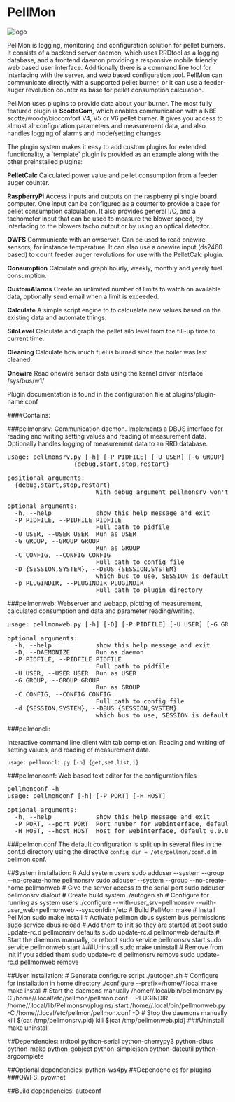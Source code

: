 PellMon
=======
![logo](https://raw.github.com/motoz/PellMon/master/src/Pellmonweb/media/img/favicon-160x160.png)

PellMon is logging, monitoring and configuration solution for pellet burners. It consists of a backend server daemon, which
uses RRDtool as a logging database, and a frontend daemon providing a responsive mobile friendly web based user interface. 
Additionally there is a command line tool for interfacing with the server, and web based configuration tool.
PellMon can communicate directly with a supported pellet burner, or it can use a feeder-auger revolution counter as
base for pellet consumption calculation.

PellMon uses plugins to provide data about your burner. The most fully featured plugin is **ScotteCom**, which enables communication 
with a NBE scotte/woody/biocomfort V4, V5 or V6 pellet burner. It gives you access to almost all configuration parameters 
and measurement data, and also handles logging of alarms and mode/setting changes.

The plugin system makes it easy to add custom plugins for extended functionality, a 'template' plugin is provided as an example
along with the other preinstalled plugins:

**PelletCalc** Calculated power value and pellet consumption from a feeder auger counter.

**RaspberryPi** Access inputs and outputs on the raspberry pi single board computer. One input can be configured
as a counter to provide a base for pellet consumption calculation. It also provides general I/O, and a tachometer input that can be used
to measure the blower speed, by interfacing to the blowers tacho output or by using an optical detector.

**OWFS** Communicate with an owserver. Can be used to read onewire sensors, for instance temperature. It can also use a 
onewire input (ds2460 based) to count feeder auger revolutions for use with the PelletCalc plugin. 

**Consumption** Calculate and graph hourly, weekly, monthly and yearly fuel consumption.

**CustomAlarms** Create an unlimited number of limits to watch on available data, optionally send email when a limit is exceeded.

**Calculate** A simple script engine to to calcualate new values based on the existing data and automate things.

**SiloLevel** Calculate and graph the pellet silo level from the fill-up time to current time.

**Cleaning** Calculate how much fuel is burned since the boiler was last cleaned.

**Onewire** Read onewire sensor data using the kernel driver interface /sys/bus/w1/

Plugin documentation is found in the configuration file at plugins/plugin-name.conf

####Contains:

###pellmonsrv:
Communication daemon. Implements a DBUS interface for reading and writing setting values and reading of measurement data. Optionally handles logging of measurement data to an RRD database. 
<pre>
usage: pellmonsrv.py [-h] [-P PIDFILE] [-U USER] [-G GROUP] [-C CONFIG] [-D {SESSION,SYSTEM}] [-p PLUGINDIR]
                  {debug,start,stop,restart}

positional arguments:
  {debug,start,stop,restart}
                        With debug argument pellmonsrv won't daemonize

optional arguments:
  -h, --help            show this help message and exit
  -P PIDFILE, --PIDFILE PIDFILE
                        Full path to pidfile
  -U USER, --USER USER  Run as USER
  -G GROUP, --GROUP GROUP
                        Run as GROUP
  -C CONFIG, --CONFIG CONFIG
                        Full path to config file
  -D {SESSION,SYSTEM}, --DBUS {SESSION,SYSTEM}
                        which bus to use, SESSION is default
  -p PLUGINDIR, --PLUGINDIR PLUGINDIR
                        Full path to plugin directory
</pre>

###pellmonweb:
Webserver and webapp, plotting of measurement, calculated consumption and data and parameter reading/writing.
<pre>
usage: pellmonweb.py [-h] [-D] [-P PIDFILE] [-U USER] [-G GROUP] [-C CONFIG] [-d {SESSION,SYSTEM}]

optional arguments:
  -h, --help            show this help message and exit
  -D, --DAEMONIZE       Run as daemon
  -P PIDFILE, --PIDFILE PIDFILE
                        Full path to pidfile
  -U USER, --USER USER  Run as USER
  -G GROUP, --GROUP GROUP
                        Run as GROUP
  -C CONFIG, --CONFIG CONFIG
                        Full path to config file
  -d {SESSION,SYSTEM}, --DBUS {SESSION,SYSTEM}
                        which bus to use, SESSION is default
</pre>
###pellmoncli:

Interactive command line client with tab completion. Reading and writing of setting values, and reading of measurement data.

    usage: pellmoncli.py [-h] {get,set,list,i}

###pellmonconf:
Web based text editor for the configuration files
<pre>
pellmonconf -h
usage: pellmonconf [-h] [-P PORT] [-H HOST]

optional arguments:
  -h, --help            show this help message and exit
  -P PORT, --port PORT  Port number for webinterface, default 8083
  -H HOST, --host HOST  Host for webinterface, default 0.0.0.0
</pre>

###pellmon.conf
The default configuration is split up in several files in the conf.d directory using the directive `config_dir = /etc/pellmon/conf.d` in pellmon.conf.

##System installation:
    # Add system users
    sudo adduser --system --group --no-create-home pellmonsrv
    sudo adduser --system --group --no-create-home pellmonweb
    # Give the server access to the serial port
    sudo adduser pellmonsrv dialout
    # Create build system
    ./autogen.sh
    # Configure for running as system users
    ./configure --with-user_srv=pellmonsrv --with-user_web=pellmonweb --sysconfdir=/etc
    # Build PellMon
    make
    # Install PellMon
    sudo make install
    # Activate pellmon dbus system bus permissions
    sudo service dbus reload
    # Add them to init so they are started at boot
    sudo update-rc.d pellmonsrv defaults
    sudo update-rc.d pellmonweb defaults
    # Start the daemons manually, or reboot
    sudo service pellmonsrv start
    sudo service pellmonweb start
###Uninstall
    sudo make uninstall
    # Remove from init if you added them
    sudo update-rc.d pellmonsrv remove
    sudo update-rc.d pellmonweb remove

##User installation:
    # Generate configure script
    ./autogen.sh
    # Configure for installation in home directory
    ./configure --prefix=/home/<user>/.local
    make
    make install
    # Start the daemons manually
    /home/<user>/.local/bin/pellmonsrv.py -C /home/<user>/.local/etc/pellmon/pellmon.conf --PLUGINDIR /home/<user>/.local/lib/Pellmonsrv/plugins/ start
    /home/<user>/.local/bin/pellmonweb.py -C /home/<user>/.local/etc/pellmon/pellmon.conf -D
    # Stop the daemons manually
    kill $(cat /tmp/pellmonsrv.pid)
    kill $(cat /tmp/pellmonweb.pid)
###Uninstall
    make uninstall

##Dependencies:
    rrdtool python-serial python-cherrypy3 python-dbus python-mako python-gobject python-simplejson python-dateutil python-argcomplete

##Optional dependencies:
    python-ws4py
##Dependencies for plugins
###OWFS:
    pyownet

##Build dependencies:
    autoconf

